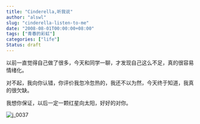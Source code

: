 ```yaml
---
title: "Cinderella,听我说"
author: "alswl"
slug: "cinderella-listen-to-me"
date: "2008-08-01T00:00:00+08:00"
tags: ["青春的彩虹"]
categories: ["life"]
Status: draft
---
```


以前一直觉得自己做了很多，今天和同学一聊，才发现自己这么不足，真的很容易情绪化。

对不起，我向你认错，你评价我忽冷忽热的，我还不以为然，今天终于知道，我真的很欠缺。

我想你保证，以后一定一颗红星向太阳，好好的对你。

![j_0037](https://4ocf5n.dijingchao.com/upload_dropbox/200808/j_0037.gif)

